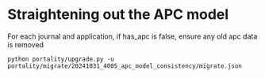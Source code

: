 # Straightening out the APC model

For each journal and application, if has_apc is false, ensure any old apc data is removed

    python portality/upgrade.py -u portality/migrate/20241031_4005_apc_model_consistency/migrate.json